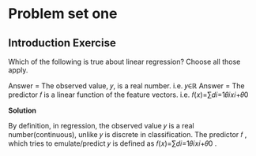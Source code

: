 # Problem set one


## Introduction Exercise


Which of the following is true about linear regression? Choose all those apply.

Answer = The observed value, 𝑦, is a real number. i.e.  𝑦∈ℝ
Answer = The predictor  𝑓  is a linear function of the feature vectors. i.e.  𝑓(𝑥)=∑𝑑𝑖=1𝜃𝑖𝑥𝑖+𝜃0

**Solution**

By definition, in regression, the observed value  𝑦  is a real number(continuous), unlike  𝑦  is discrete in classification. The predictor  𝑓 , which tries to emulate/predict  𝑦  is defined as  𝑓(𝑥)=∑𝑑𝑖=1𝜃𝑖𝑥𝑖+𝜃0 .

